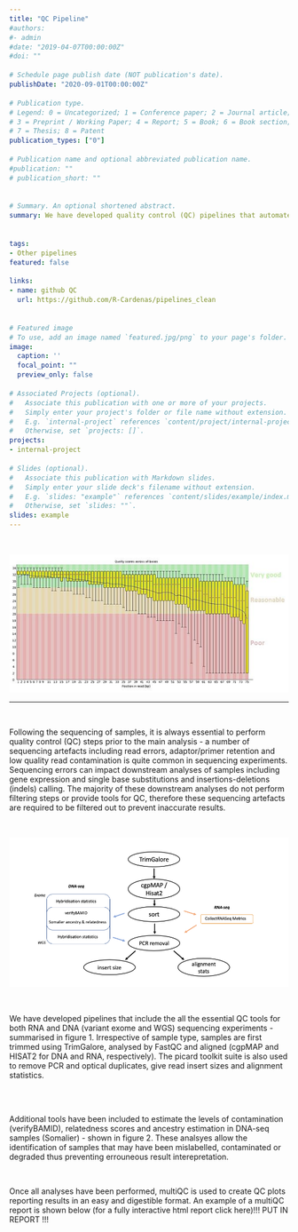 ```yaml
---
title: "QC Pipeline"
#authors:
#- admin
#date: "2019-04-07T00:00:00Z"
#doi: ""

# Schedule page publish date (NOT publication's date).
publishDate: "2020-09-01T00:00:00Z"

# Publication type.
# Legend: 0 = Uncategorized; 1 = Conference paper; 2 = Journal article;
# 3 = Preprint / Working Paper; 4 = Report; 5 = Book; 6 = Book section;
# 7 = Thesis; 8 = Patent
publication_types: ["0"]

# Publication name and optional abbreviated publication name.
#publication: ""
# publication_short: ""


# Summary. An optional shortened abstract.
summary: We have developed quality control (QC) pipelines that automate a number of tools to ensure sample fidelity. This pipeline processes samples from RNA-seq and DNA-seq (exome and WGS) followed by mapping. 


tags:
- Other pipelines
featured: false

links:
- name: github QC
  url: https://github.com/R-Cardenas/pipelines_clean


# Featured image
# To use, add an image named `featured.jpg/png` to your page's folder. 
image:
  caption: ''
  focal_point: ""
  preview_only: false

# Associated Projects (optional).
#   Associate this publication with one or more of your projects.
#   Simply enter your project's folder or file name without extension.
#   E.g. `internal-project` references `content/project/internal-project/index.md`.
#   Otherwise, set `projects: []`.
projects:
- internal-project

# Slides (optional).
#   Associate this publication with Markdown slides.
#   Simply enter your slide deck's filename without extension.
#   E.g. `slides: "example"` references `content/slides/example/index.md`.
#   Otherwise, set `slides: ""`.
slides: example
---
```


<br /> 

![](fastqc.jpg)

---

<br /> 

Following the sequencing of samples, it is always essential to perform quality control (QC) steps prior to the main analysis - a number of sequencing artefacts including read errors, adaptor/primer retention and low quality read contamination is quite common in sequencing experiments. Sequencing errors can impact  downstream analyses of samples including gene expression and single base substitutions and insertions-deletions (indels) calling. The majority of these downstream analyses do not perform filtering steps or provide tools for QC, therefore these sequencing artefacts are required to be filtered out to prevent inaccurate results. 

<br /> 

![figure 1 - QC pipeline flowchart ](QC_pipeline.png)

<br /> 


We have developed pipelines that include the all the essential QC tools for both RNA and DNA (variant exome and WGS) sequencing experiments - summarised in figure 1. Irrespective of sample type, samples are first trimmed using TrimGalore, analysed by FastQC and aligned (cgpMAP and HISAT2 for DNA and RNA, respectively). The picard toolkit suite is also used to remove PCR and optical duplicates, give read insert sizes and alignment statistics. 

<br /> 


<br /> 

Additional tools have been included to estimate the levels of contamination (verifyBAMID), relatedness scores and ancestry estimation in DNA-seq samples (Somalier) - shown in figure 2. These analsyes allow the identification of samples that may have been mislabelled, contaminated or degraded thus preventing errouneous result interepretation. 

<br /> 

Once all analyses have been performed, multiQC is used to create QC plots reporting results in an easy and digestible format. An example of a multiQC report is shown below (for a fully interactive html report click here)!!! PUT IN REPORT !!!


